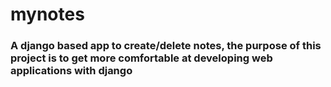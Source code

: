 # mynotes

### A django based app to create/delete notes, the purpose of this project is to get more comfortable at developing web applications with django

